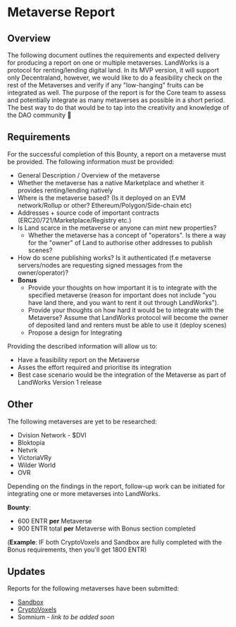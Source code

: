 # Metaverse Report

## Overview

The following document outlines the requirements and expected delivery for producing a report on one or multiple metaverses.
LandWorks is a protocol for renting/lending digital land. In its MVP version, it will support only Decentraland, however, we would like to do a feasibility check on the rest of the Metaverses and verify if any "low-hanging" fruits can be integrated as well.
The purpose of the report is for the Core team to assess and potentially integrate as many metaverses as possible in a short period. The best way to do that would be to tap into the creativity and knowledge of the DAO community 🚀

## Requirements

For the successful completion of this Bounty, a report on a metaverse must be provided. The following information must be provided:

- General Description / Overview of the metaverse
- Whether the metaverse has a native Marketplace and whether it provides renting/lending natively
- Where is the metaverse based? (Is it deployed on an EVM network/Rollup or other? Ethereum/Polygon/Side-chain etc)
- Addresses + source code of important contracts (ERC20/721/Marketplace/Registry etc.)
- Is Land scarce in the metaverse or anyone can mint new properties?
  - Whether the metaverse has a concept of "operators". Is there a way for the "owner" of Land to authorise other addresses to publish scenes?
- How do scene publishing works? Is it authenticated (f.e metaverse servers/nodes are requesting signed messages from the owner/operator)?
- **Bonus**
  - Provide your thoughts on how important it is to integrate with the specified metaverse (reason for important does not include "you have land there, and you want to rent it out through LandWorks").
  - Provide your thoughts on how hard it would be to integrate with the Metaverse? Assume that LandWorks protocol will become the owner of deposited land and renters must be able to use it (deploy scenes)
  - Propose a design for Integrating

Providing the described information will allow us to:
- Have a feasibility report on the Metaverse
- Asses the effort required and prioritise its integration
- Best case scenario would be the integration of the Metaverse as part of LandWorks Version 1 release

## Other

The following metaverses are yet to be researched:

- Dvision Network - $DVI
- Bloktopia
- Netvrk
- VictoriaVRy
- Wilder World
- OVR

Depending on the findings in the report, follow-up work can be initiated for integrating one or more metaverses into LandWorks.

**Bounty**:

- 600 ENTR **per** Metaverse
- 900 ENTR total **per** Metaverse with Bonus section completed

(**Example**: IF both CryptoVoxels and Sandbox are fully completed with the Bonus requirements, then you'll get 1800 ENTR)

## Updates

Reports for the following metaverses have been submitted:
- [Sandbox](../results/Sandbox-report.md)
- [CryptoVoxels](https://github.com/EnterDAO/ProjectManagement/blob/main/bounties/results/CryptoVoxels-report.md)
- Somnium - _link to be added soon_
